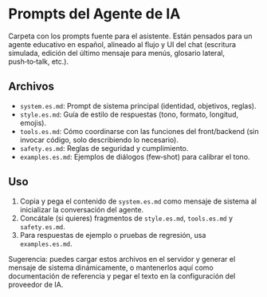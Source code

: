 # Prompts del Agente de IA

Carpeta con los prompts fuente para el asistente. Están pensados para un agente educativo en español, alineado al flujo y UI del chat (escritura simulada, edición del último mensaje para menús, glosario lateral, push‑to‑talk, etc.).

## Archivos

- `system.es.md`: Prompt de sistema principal (identidad, objetivos, reglas).
- `style.es.md`: Guía de estilo de respuestas (tono, formato, longitud, emojis).
- `tools.es.md`: Cómo coordinarse con las funciones del front/backend (sin invocar código, solo describiendo lo necesario).
- `safety.es.md`: Reglas de seguridad y cumplimiento.
- `examples.es.md`: Ejemplos de diálogos (few‑shot) para calibrar el tono.

## Uso

1) Copia y pega el contenido de `system.es.md` como mensaje de sistema al inicializar la conversación del agente.
2) Concátale (si quieres) fragmentos de `style.es.md`, `tools.es.md` y `safety.es.md`.
3) Para respuestas de ejemplo o pruebas de regresión, usa `examples.es.md`.

Sugerencia: puedes cargar estos archivos en el servidor y generar el mensaje de sistema dinámicamente, o mantenerlos aquí como documentación de referencia y pegar el texto en la configuración del proveedor de IA.


